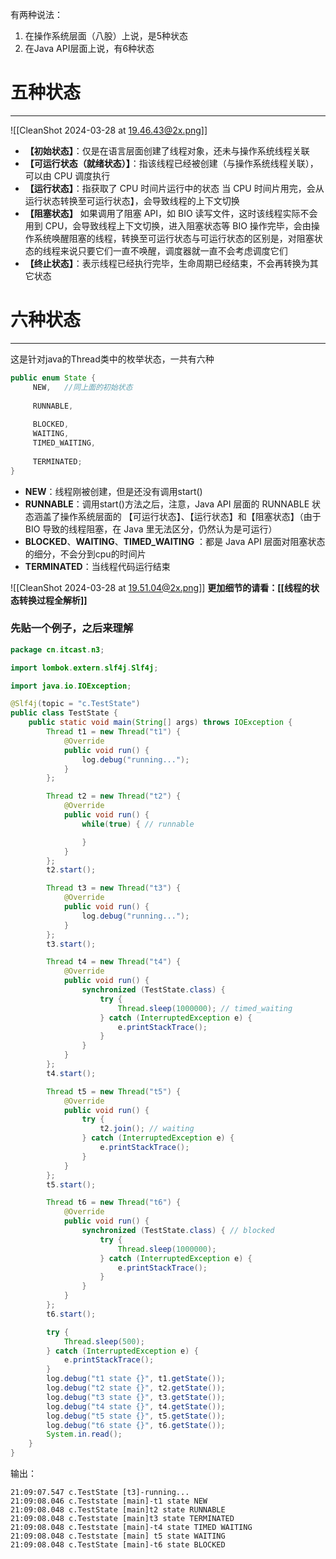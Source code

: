 有两种说法：
1. 在操作系统层面（八股）上说，是5种状态
2. 在Java API层面上说，有6种状态
# 五种状态
---
![[CleanShot 2024-03-28 at 19.46.43@2x.png]]
- **【初始状态】**：仅是在语言层面创建了线程对象，还未与操作系统线程关联 
- **【可运行状态（就绪状态）】**：指该线程已经被创建（与操作系统线程关联），可以由 CPU 调度执行 
- **【运行状态】**：指获取了 CPU 时间片运行中的状态 当 CPU 时间片用完，会从运行状态转换至可运行状态】，会导致线程的上下文切换 
- **【阻塞状态】** 如果调用了阻塞 API，如 BIO 读写文件，这时该线程实际不会用到 CPU，会导致线程上下文切换，进入阻塞状态等 BIO 操作完毕，会由操作系统唤醒阻塞的线程，转换至可运行状态与可运行状态的区别是，对阻塞状态的线程来说只要它们一直不唤醒，调度器就一直不会考虑调度它们 
- **【终止状态】**：表示线程已经执行完毕，生命周期已经结束，不会再转换为其它状态

# 六种状态
---
这是针对java的Thread类中的枚举状态，一共有六种
```java
public enum State {  
     NEW,   //同上面的初始状态
     
     RUNNABLE,  
     
     BLOCKED,  
     WAITING, 
     TIMED_WAITING, 
     
     TERMINATED;  
}
```

- **NEW**：线程刚被创建，但是还没有调用start()
- **RUNNABLE**：调用start()方法之后，注意，Java API 层面的 RUNNABLE 状态涵盖了操作系统层面的 【可运行状态】、【运行状态】和【阻塞状态】（由于 BIO 导致的线程阻塞，在 Java 里无法区分，仍然认为是可运行）
- **BLOCKED**、**WAITING**、**TIMED_WAITING** ：都是 Java API 层面对阻塞状态的细分，不会分到cpu的时间片
- **TERMINATED**：当线程代码运行结束

![[CleanShot 2024-03-28 at 19.51.04@2x.png]]
**更加细节的请看：[[线程的状态转换过程全解析]]**
 

### 先贴一个例子，之后来理解
```java
package cn.itcast.n3;

import lombok.extern.slf4j.Slf4j;

import java.io.IOException;

@Slf4j(topic = "c.TestState")
public class TestState {
    public static void main(String[] args) throws IOException {
        Thread t1 = new Thread("t1") {
            @Override
            public void run() {
                log.debug("running...");
            }
        };

        Thread t2 = new Thread("t2") {
            @Override
            public void run() {
                while(true) { // runnable

                }
            }
        };
        t2.start();

        Thread t3 = new Thread("t3") {
            @Override
            public void run() {
                log.debug("running...");
            }
        };
        t3.start();

        Thread t4 = new Thread("t4") {
            @Override
            public void run() {
                synchronized (TestState.class) {
                    try {
                        Thread.sleep(1000000); // timed_waiting
                    } catch (InterruptedException e) {
                        e.printStackTrace();
                    }
                }
            }
        };
        t4.start();

        Thread t5 = new Thread("t5") {
            @Override
            public void run() {
                try {
                    t2.join(); // waiting
                } catch (InterruptedException e) {
                    e.printStackTrace();
                }
            }
        };
        t5.start();

        Thread t6 = new Thread("t6") {
            @Override
            public void run() {
                synchronized (TestState.class) { // blocked
                    try {
                        Thread.sleep(1000000);
                    } catch (InterruptedException e) {
                        e.printStackTrace();
                    }
                }
            }
        };
        t6.start();

        try {
            Thread.sleep(500);
        } catch (InterruptedException e) {
            e.printStackTrace();
        }
        log.debug("t1 state {}", t1.getState());
        log.debug("t2 state {}", t2.getState());
        log.debug("t3 state {}", t3.getState());
        log.debug("t4 state {}", t4.getState());
        log.debug("t5 state {}", t5.getState());
        log.debug("t6 state {}", t6.getState());
        System.in.read();
    }
}

```

输出：
```text
21:09:07.547 c.TestState [t3]-running...
21:09:08.046 c.Teststate [main]-t1 state NEW 
21:09:08.048 c.TestState [main]t2 state RUNNABLE 
21:09:08.048 c.Teststate [main]t3 state TERMINATED 
21:09:08.048 c.Teststate [main]-t4 state TIMED WAITING 
21:09:08.048 c.Teststate [main] t5 state WAITING 
21:09:08.048 c.TestState [main]-t6 state BLOCKED
```
